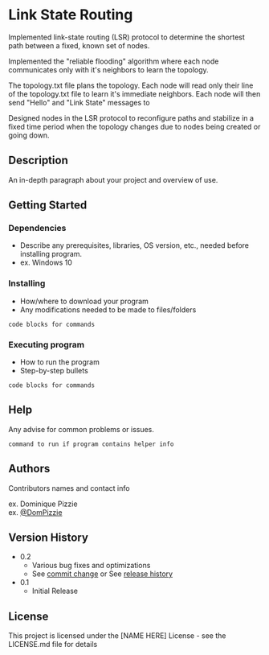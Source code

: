 
# Link State Routing

Implemented link-state routing (LSR) protocol to determine the shortest path between a fixed, known set of nodes.

Implemented the "reliable flooding" algorithm where each node communicates only with it's neighbors to learn the topology.

The topology.txt file plans the topology. Each node will read only their line of the topology.txt file to learn it's immediate neighbors. Each node will then send "Hello" and "Link State" messages to 


Designed nodes in the LSR protocol to reconfigure paths and stabilize in a fixed time period when the  topology changes due to nodes being created or going down.

## Description

An in-depth paragraph about your project and overview of use.

## Getting Started

### Dependencies

* Describe any prerequisites, libraries, OS version, etc., needed before installing program.
* ex. Windows 10

### Installing

* How/where to download your program
* Any modifications needed to be made to files/folders
```
code blocks for commands
```

### Executing program

* How to run the program
* Step-by-step bullets
```
code blocks for commands
```

## Help

Any advise for common problems or issues.
```
command to run if program contains helper info
```

## Authors

Contributors names and contact info

ex. Dominique Pizzie  
ex. [@DomPizzie](https://twitter.com/dompizzie)

## Version History

* 0.2
    * Various bug fixes and optimizations
    * See [commit change]() or See [release history]()
* 0.1
    * Initial Release

## License

This project is licensed under the [NAME HERE] License - see the LICENSE.md file for details
